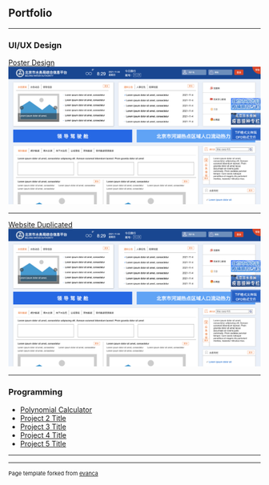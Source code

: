 ## Portfolio

---

### UI/UX Design 

[Poster Design](https://www.figma.com/file/pLskBTZBdex13pq3FxNC1t/162-final-assignment-poster?node-id=0%3A1)
<img src="images/Screen Shot 2022-07-29 at 9.50.50 PM.png"/>

---
[Website Duplicated](https://nw5wlf.axshare.com)
<img src="images/Screen Shot 2022-07-29 at 9.50.50 PM.png"/>

---

### Programming

- [Polynomial Calculator](http://example.com/)
- [Project 2 Title](http://example.com/)
- [Project 3 Title](http://example.com/)
- [Project 4 Title](http://example.com/)
- [Project 5 Title](http://example.com/)

---




---
<p style="font-size:11px">Page template forked from <a href="https://github.com/evanca/quick-portfolio">evanca</a></p>
<!-- Remove above link if you don't want to attibute -->
